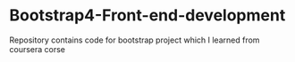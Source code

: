 # Bootstrap4-Front-end-development
Repository contains code for bootstrap project which I learned from coursera corse
